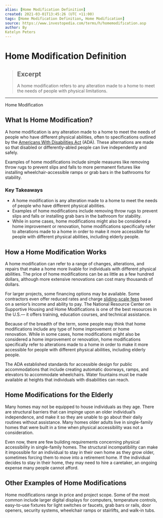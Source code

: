 ```yaml
---
alias: [Home Modification Definition]
created: 2021-03-01T13:45:26 (UTC +11:00)
tags: [Home Modification Definition, Home Modification]
source: https://www.investopedia.com/terms/h/homemodification.asp
author: By
Katelyn Peters
---
```


# Home Modification Definition

> ## Excerpt
> A home modification refers to any alteration made to a home to meet the needs of people with physical limitations.

---

Home Modification
## What Is Home Modification?

A home modification is any alteration made to a home to meet the needs of people who have different physical abilities, often to specifications outlined by the [Americans With Disabilities Act](https://www.investopedia.com/terms/a/americans-with-disabilities-act-ada.asp) (ADA). These alternations are made so that disabled or differently-abled people can live independently and safely.

Examples of home modifications include simple measures like removing throw rugs to prevent slips and falls to more permanent fixtures like installing wheelchair-accessible ramps or grab bars in the bathrooms for stability.

### Key Takeaways

-   A home modification is any alteration made to a home to meet the needs of people who have different physical abilities.
-   Examples of home modifications include removing throw rugs to prevent slips and falls or installing grab bars in the bathroom for stability.
-   While in some cases, home modifications might also be considered a home improvement or renovation, home modifications specifically refer to alterations made to a home in order to make it more accessible for people with different physical abilities, including elderly people.

## How a Home Modification Works

A home modification can refer to a range of changes, alterations, and repairs that make a home more livable for individuals with different physical abilities. The price of home modifications can be as little as a few hundred dollars, although more extensive renovations can cost many thousands of dollars.

For larger projects, some financing options may be available. Some contractors even offer reduced rates and charge [sliding-scale fees](https://www.investopedia.com/terms/s/sliding-scale.asp) based on a senior’s income and ability to pay. The National Resource Center on Supportive Housing and Home Modifications is one of the best resources in the U.S.— it offers training, education courses, and technical assistance.

Because of the breadth of the term, some people may think that home modifications include any type of home improvement or home renovation. While in some cases, home modifications might also be considered a home improvement or renovation, home modifications specifically refer to alterations made to a home in order to make it more accessible for people with different physical abilities, including elderly people.

The ADA established standards for accessible design for public accommodations that include creating automatic doorways, ramps, and elevators to accommodate wheelchairs. Water fountains must be made available at heights that individuals with disabilities can reach.

## Home Modifications for the Elderly

Many homes may not be equipped to house individuals as they age. There are structural barriers that can impinge upon an older individual’s independence, and make it so they are unable to go about their daily routines without assistance. Many homes older adults live in single-family homes that were built in a time when physical accessibility was not a consideration.

Even now, there are few building requirements concerning physical accessibility in single-family homes. The structural incompatibility can make it impossible for an individual to stay in their own home as they grow older, sometimes forcing them to move into a retirement home. If the individual decides to stay in their home, they may need to hire a caretaker, an ongoing expense many people cannot afford.

## Other Examples of Home Modifications

Home modifications range in price and project scope. Some of the most common include larger digital displays for computers, temperature controls, easy-to-use fixtures for light switches or faucets, grab bars or rails, door openers, security systems, wheelchair ramps or stairlifts, and walk-in tubs.
